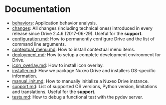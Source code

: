 # Documentation

- [behaviors](behaviors/): Application behavior analysis.
- [changes](changes/): All changes (including technical ones) introduced in every release since Drive 2.4.6 (2017-06-29). Useful for the **support**.
- [configuration.md](configuration.md): How to permanently configure Drive and the list of command line arguments.
- [contextual_menu.md](contextual_menu.md): How to install contextual menu items.
- [deployment.md](deployment.md): How to setup a complete development environment for Drive.
- [icon_overlay.md](icon_overlay.md): How to install icon overlay.
- [installer.md](installer.md): How we package Nuxeo Drive and installers OS-specific information.
- [manual_init.md](manual_init.md): How to manually initialize a Nuxeo Drive instance.
- [support.md](support.md): List of supported OS versions, Python version, limitations and translations. Useful for the **support**.
- [tests.md](tests.md): How to debug a functional test with the pydev server.
